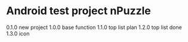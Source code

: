 # Android test project nPuzzle
0.1.0 new project
1.0.0 base function
1.1.0 top list plan
1.2.0 top list done
1.3.0 icon
